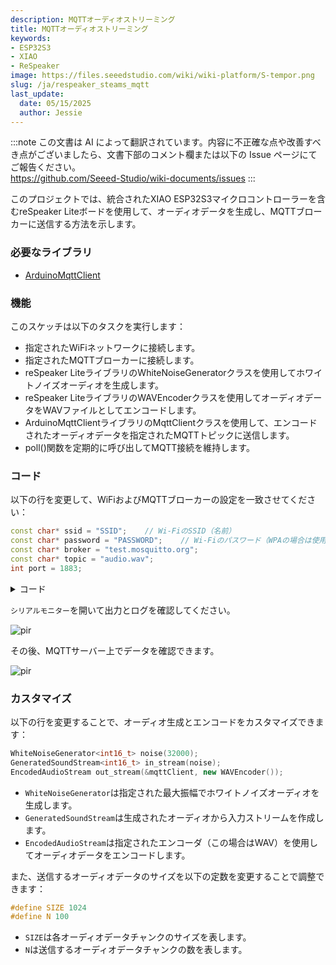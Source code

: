```yaml
---
description: MQTTオーディオストリーミング
title: MQTTオーディオストリーミング
keywords:
- ESP32S3
- XIAO
- ReSpeaker
image: https://files.seeedstudio.com/wiki/wiki-platform/S-tempor.png
slug: /ja/respeaker_steams_mqtt
last_update:
  date: 05/15/2025
  author: Jessie
---
```

:::note
この文書は AI によって翻訳されています。内容に不正確な点や改善すべき点がございましたら、文書下部のコメント欄または以下の Issue ページにてご報告ください。  
https://github.com/Seeed-Studio/wiki-documents/issues
:::

このプロジェクトでは、統合されたXIAO ESP32S3マイクロコントローラーを含むreSpeaker Liteボードを使用して、オーディオデータを生成し、MQTTブローカーに送信する方法を示します。

### 必要なライブラリ

* [ArduinoMqttClient](https://www.arduino.cc/reference/en/libraries/arduinomqttclient/)

### 機能

このスケッチは以下のタスクを実行します：

* 指定されたWiFiネットワークに接続します。
* 指定されたMQTTブローカーに接続します。
* reSpeaker LiteライブラリのWhiteNoiseGeneratorクラスを使用してホワイトノイズオーディオを生成します。
* reSpeaker LiteライブラリのWAVEncoderクラスを使用してオーディオデータをWAVファイルとしてエンコードします。
* ArduinoMqttClientライブラリのMqttClientクラスを使用して、エンコードされたオーディオデータを指定されたMQTTトピックに送信します。
* poll()関数を定期的に呼び出してMQTT接続を維持します。

### コード

以下の行を変更して、WiFiおよびMQTTブローカーの設定を一致させてください：

```cpp
const char* ssid = "SSID";    // Wi-FiのSSID（名前）
const char* password = "PASSWORD";    // Wi-Fiのパスワード（WPAの場合は使用、WEPの場合はキーとして使用）
const char* broker = "test.mosquitto.org"; 
const char* topic = "audio.wav";
int port = 1883;
```

<details>

<summary>コード</summary>

```cpp
#include "WiFi.h"
#include "ArduinoMqttClient.h"
#include "AudioTools.h"

#define SIZE 1024
#define N 100

// 通信
const char* ssid = "SSID";    // Wi-FiのSSID（名前）
const char* password = "PASSWORD";    // Wi-Fiのパスワード（WPAの場合は使用、WEPの場合はキーとして使用）
const char* broker = "test.mosquitto.org"; 
const char* topic = "audio.wav";
int port = 1883;
WiFiClient wifiClient;
MqttClient mqttClient(wifiClient);

// オーディオ
AudioInfo info(16000, 1, 32);
WhiteNoiseGenerator<int16_t> noise(32000);                        // 最大振幅32000のホワイトノイズを生成するSoundGeneratorのサブクラス
GeneratedSoundStream<int16_t> in_stream(noise);                   // ノイズから生成されたストリーム
EncodedAudioStream out_stream(&mqttClient, new WAVEncoder());     // WAVファイルとしてエンコード
StreamCopy copier(out_stream, in_stream, SIZE);                   // MQTTクライアントに音声をコピー

// WiFiに接続
void connectWIFI() {
  // WiFiネットワークへの接続を試みる
  Serial.print("WPA SSIDに接続を試みています: ");
  Serial.println(ssid);
  WiFi.begin(ssid, password);

  Serial.print("WiFiに接続中...");
  while (WiFi.status() != WL_CONNECTED) {
    Serial.print('.');
    delay(1000);
  }

  Serial.println("ネットワークに接続しました");
  Serial.println();  
}

// MQTTサーバーに接続
void connectMQTT() {
  // ユニークなクライアントIDを提供できます。設定しない場合、ライブラリはArduino-millis()を使用します。
  // 各クライアントはユニークなクライアントIDを持つ必要があります。
  mqttClient.setId("reSpeaker");

  // 認証のためにユーザー名とパスワードを提供できます。
  // mqttClient.setUsernamePassword("username", "password");

  Serial.print("MQTTブローカーに接続を試みています: ");
  Serial.println(broker);

  if (!mqttClient.connect(broker, port)) {
    Serial.print("MQTT接続に失敗しました！エラーコード = ");
    Serial.println(mqttClient.connectError());

    stop();
  }

  Serial.println("MQTTブローカーに接続しました！");
  Serial.println();
}  

// MQTTサーバーにオーディオを送信
void sendMQTT() {
    // WAVヘッダーを書き込むことを確認
    out_stream.begin(info);

    // メッセージを送信。Printインターフェースを使用してメッセージ内容を設定できます。
    mqttClient.beginMessage(topic, SIZE * N, true);

    // オーディオデータをMQTTにコピー：100 * 1024バイト
    copier.copyN(N);

    mqttClient.endMessage();
}


void setup() {
  // ロガーを初期化
  Serial.begin(115200);
  AudioLogger::instance().begin(Serial, AudioLogger::Info);

  // 接続
  connectWIFI();
  connectMQTT();

  // オーディオ設定
  noise.begin(info);
  in_stream.begin(info);

  // オーディオ送信
  sendMQTT();
}

void loop() {
  // poll()を定期的に呼び出して、ライブラリがMQTTキープアライブを送信できるようにします。
  // これにより、ブローカーによる切断を回避します。
  mqttClient.poll();
  delay(10000);
}
```
</details>

`シリアルモニター`を開いて出力とログを確認してください。

<p style={{textAlign: 'center'}}><img src="https://files.seeedstudio.com/wiki/SenseCAP/respeaker/mqtt-log.png" alt="pir" width={600} height="auto" /></p>

その後、MQTTサーバー上でデータを確認できます。

<p style={{textAlign: 'center'}}><img src="https://files.seeedstudio.com/wiki/SenseCAP/respeaker/mqtt-data.png" alt="pir" width={800} height="auto" /></p>

### カスタマイズ

以下の行を変更することで、オーディオ生成とエンコードをカスタマイズできます：

```cpp
WhiteNoiseGenerator<int16_t> noise(32000);
GeneratedSoundStream<int16_t> in_stream(noise);
EncodedAudioStream out_stream(&mqttClient, new WAVEncoder());
```

* `WhiteNoiseGenerator`は指定された最大振幅でホワイトノイズオーディオを生成します。
* `GeneratedSoundStream`は生成されたオーディオから入力ストリームを作成します。
* `EncodedAudioStream`は指定されたエンコーダ（この場合はWAV）を使用してオーディオデータをエンコードします。

また、送信するオーディオデータのサイズを以下の定数を変更することで調整できます：

```cpp
#define SIZE 1024
#define N 100
```

* `SIZE`は各オーディオデータチャンクのサイズを表します。
* `N`は送信するオーディオデータチャンクの数を表します。
